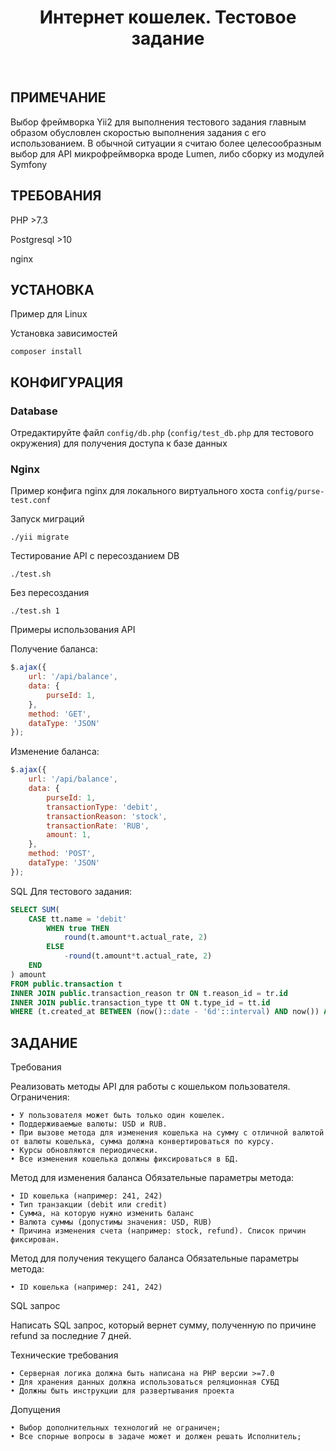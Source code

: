 <p align="center">
    <h1 align="center">Интернет кошелек. Тестовое задание</h1>
    <br>
</p>



ПРИМЕЧАНИЕ
------------

Выбор фреймворка Yii2 для выполнения тестового задания главным образом обусловлен скоростью выполнения задания с его
использованием. В обычной ситуации я считаю более целесообразным выбор для API микрофреймворка вроде Lumen, либо
сборку из модулей Symfony


ТРЕБОВАНИЯ
------------

PHP >7.3

Postgresql >10

nginx


УСТАНОВКА
------------
Пример для Linux

Установка зависимостей
~~~
composer install
~~~

КОНФИГУРАЦИЯ
-------------

### Database

Отредактируйте файл `config/db.php` (`config/test_db.php` для тестового окружения) для получения доступа к базе данных

### Nginx

Пример конфига nginx для локального виртуального хоста `config/purse-test.conf`

Запуск миграций
~~~
./yii migrate
~~~

Тестирование API с пересозданием DB
~~~
./test.sh
~~~
Без пересоздания
~~~
./test.sh 1
~~~

Примеры использования API

Получение баланса:
```javascript
$.ajax({
    url: '/api/balance',
    data: {
        purseId: 1,
    },
    method: 'GET',
    dataType: 'JSON'
});
```

Изменение баланса:
```javascript
$.ajax({
    url: '/api/balance',
    data: {
        purseId: 1,
        transactionType: 'debit',
        transactionReason: 'stock',
        transactionRate: 'RUB',
        amount: 1,
    },
    method: 'POST',
    dataType: 'JSON'
});
```

SQL Для тестового задания:

```sql
SELECT SUM(
    CASE tt.name = 'debit' 
        WHEN true THEN
            round(t.amount*t.actual_rate, 2)
        ELSE
            -round(t.amount*t.actual_rate, 2)
    END
) amount
FROM public.transaction t
INNER JOIN public.transaction_reason tr ON t.reason_id = tr.id
INNER JOIN public.transaction_type tt ON t.type_id = tt.id
WHERE (t.created_at BETWEEN (now()::date - '6d'::interval) AND now()) AND tr.name = 'refund'
```

ЗАДАНИЕ
------------
Требования

Реализовать методы API для работы с кошельком пользователя. Ограничения:

    • У пользователя может быть только один кошелек.
    • Поддерживаемые валюты: USD и RUB.
    • При вызове метода для изменения кошелька на сумму с отличной валютой от валюты кошелька, сумма должна конвертироваться по курсу. 
    • Курсы обновляются периодически.
    • Все изменения кошелька должны фиксироваться в БД.

Метод для изменения баланса
Обязательные параметры метода:

    • ID кошелька (например: 241, 242)
    • Тип транзакции (debit или credit)
    • Сумма, на которую нужно изменить баланс
    • Валюта суммы (допустимы значения: USD, RUB)
    • Причина изменения счета (например: stock, refund). Список причин фиксирован.
    
Метод для получения текущего баланса 
Обязательные параметры метода:

    • ID кошелька (например: 241, 242)
    
SQL запрос

Написать SQL запрос, который вернет сумму, полученную по причине refund за последние 7 дней.

Технические требования

    • Серверная логика должна быть написана на PHP версии >=7.0
    • Для хранения данных должна использоваться реляционная СУБД
    • Должны быть инструкции для развертывания проекта
    
Допущения

    • Выбор дополнительных технологий не ограничен;
    • Все спорные вопросы в задаче может и должен решать Исполнитель;
